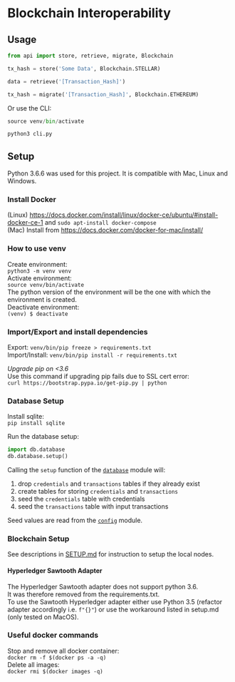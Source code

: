 # Blockchain Interoperability

## Usage

```python
from api import store, retrieve, migrate, Blockchain

tx_hash = store('Some Data', Blockchain.STELLAR)    

data = retrieve('[Transaction_Hash]')    

tx_hash = migrate('[Transaction_Hash]', Blockchain.ETHEREUM)
```

Or use the CLI:
```python
source venv/bin/activate

python3 cli.py
```




## Setup

Python 3.6.6 was used for this project. It is compatible with Mac, Linux and Windows.

### Install Docker
(Linux) https://docs.docker.com/install/linux/docker-ce/ubuntu/#install-docker-ce-1 and `sudo apt-install docker-compose`    
(Mac) Install from https://docs.docker.com/docker-for-mac/install/

### How to use venv
Create environment:    
`python3 -m venv venv`    
Activate environment:    
`source venv/bin/activate`    
The python version of the environment will be the one with which the environment is created.    
Deactivate environment:    
`(venv) $ deactivate`    
  
### Import/Export and install dependencies
Export: `venv/bin/pip freeze > requirements.txt`    
Import/Install: `venv/bin/pip install -r requirements.txt`

*Upgrade pip on <3.6*    
Use this command if upgrading pip fails due to SSL cert error:    
`curl https://bootstrap.pypa.io/get-pip.py | python`


### Database Setup
Install sqlite:        
`pip install sqlite`

Run the database setup:    
```python
import db.database
db.database.setup()
```

Calling the `setup` function of the [`database`](database.py) module will:

1. drop `credentials` and `transactions` tables if they already exist
2. create tables for storing `credentials` and `transactions`
3. seed the `credentials` table with credentials 
4. seed the `transactions` table with input transactions

Seed values are read from the [`config`](config.py) module.

### Blockchain Setup

See descriptions in [SETUP.md](SETUP.md) for instruction to setup the local nodes.

#### Hyperledger Sawtooth Adapter
The Hyperledger Sawtooth adapter does not support python 3.6.      
It was therefore removed from the requirements.txt.     
To use the Sawtooth Hyperledger adapter either use Python 3.5 (refactor adapter accordingly i.e. `f"{}"`) or use the workaround listed in setup.md (only tested on MacOS).

### Useful docker commands 
Stop and remove all docker container:     
`docker rm -f $(docker ps -a -q)`    
Delete all images:    
`docker rmi $(docker images -q)`     
